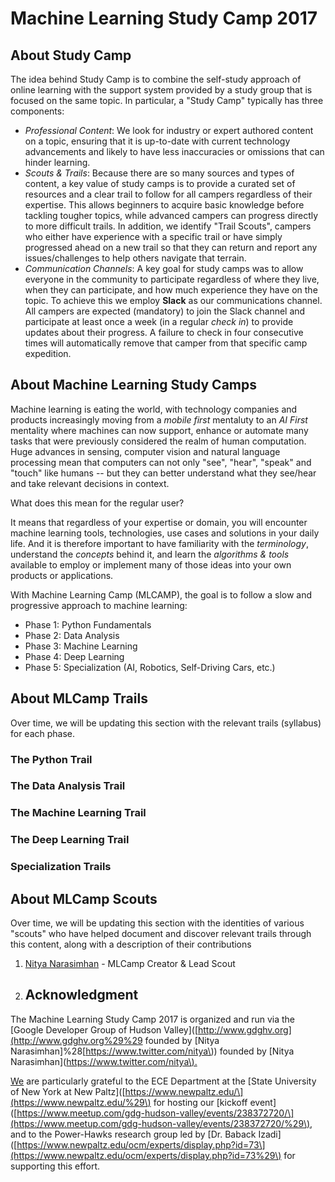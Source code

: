 # Machine Learning Study Camp 2017

## About Study Camp

The idea behind Study Camp is to combine the self-study approach of online learning with the support system provided by a study group that is focused on the same topic. In particular, a "Study Camp" typically has three components:

* _Professional Content_: We look for industry or expert authored content on a topic, ensuring that it is up-to-date with current technology advancements and likely to have less inaccuracies or omissions that can hinder learning.
* _Scouts & Trails_: Because there are so many sources and types of content, a key value of study camps is to provide a curated set of resources and a clear trail to follow for all campers regardless of their expertise. This allows beginners to acquire basic knowledge before tackling tougher topics, while advanced campers can progress directly to more difficult trails. In addition, we identify "Trail Scouts", campers who either have experience with a specific trail or have simply progressed ahead on a new trail so that they can return and report any issues/challenges to help others navigate that terrain.
* _Communication Channels_: A key goal for study camps was to allow everyone in the community to participate regardless of where they live, when they can participate, and how much experience they have on the topic. To achieve this we employ **Slack** as our communications channel. All campers are expected \(mandatory\) to join the Slack channel and participate at least once a week \(in a regular _check in_\) to provide updates about their progress. A failure to check in four consecutive times will automatically remove that camper from that specific camp expedition.

## About Machine Learning Study Camps

Machine learning is eating the world, with technology companies and products increasingly moving from a _mobile first_ mentaluty to an _AI First_ mentality where machines can now support, enhance or automate many tasks that were previously considered the realm of human computation. Huge advances in sensing, computer vision and natural language processing mean that computers can not only "see", "hear", "speak" and "touch" like humans -- but they can better understand what they see/hear and take relevant decisions in context.

What does this mean for the regular user?

It means that regardless of your expertise or domain, you will encounter machine learning tools, technologies, use cases and solutions in your daily life. And it is therefore important to have familiarity with the _terminology_, understand the _concepts_ behind it, and learn the _algorithms & tools_ available to employ or implement many of those ideas into your own products or applications.

With Machine Learning Camp \(MLCAMP\), the goal is to follow a slow and progressive approach to machine learning:

* Phase 1: Python Fundamentals
* Phase 2: Data Analysis
* Phase 3: Machine Learning
* Phase 4: Deep Learning
* Phase 5: Specialization \(AI, Robotics, Self-Driving Cars, etc.\)

## About MLCamp Trails

Over time, we will be updating this section with the relevant trails \(syllabus\) for each phase.

### The Python Trail

### The Data Analysis Trail

### The Machine Learning Trail

### The Deep Learning Trail

### Specialization Trails

## 

## About MLCamp Scouts

Over time, we will be updating this section with the identities of various "scouts" who have helped document and discover relevant trails through this content, along with a description of their contributions

1. [Nitya Narasimhan](https://www.github.com/nitya) - MLCamp Creator & Lead Scout
2. ## Acknowledgment

The Machine Learning Study Camp 2017 is organized and run via the \[Google Developer Group of Hudson Valley\]\([http://www.gdghv.org](http://www.gdghv.org%29%29 founded by [Nitya Narasimhan]%28[https://www.twitter.com/nitya\)\) founded by \[Nitya Narasimhan\]\([https://www.twitter.com/nitya\).](https://www.twitter.com/nitya%29![]%28/assets/gdghv.png%29We)



[We](https://www.twitter.com/nitya%29![]%28/assets/gdghv.png%29We) are particularly grateful to the ECE Department at the \[State University of New York at New Paltz\]\([https://www.newpaltz.edu/\](https://www.newpaltz.edu/%29\) for hosting our \[kickoff event\]\([https://www.meetup.com/gdg-hudson-valley/events/238372720/\](https://www.meetup.com/gdg-hudson-valley/events/238372720/%29\), and to the Power-Hawks research group led by \[Dr. Baback Izadi\]\([https://www.newpaltz.edu/ocm/experts/display.php?id=73\](https://www.newpaltz.edu/ocm/experts/display.php?id=73%29\) for supporting this effort.

